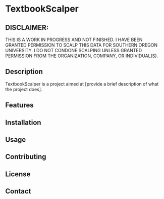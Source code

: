 # TextbookScalper

## DISCLAIMER:
THIS IS A WORK IN PROGRESS AND NOT FINISHED. I HAVE BEEN GRANTED PERMISSION TO SCALP THIS DATA FOR SOUTHERN OREGON UNIVERSITY. I DO NOT CONDONE SCALPING UNLESS GRANTED PERMISSION FROM THE ORGANIZATION, COMPANY, OR INDIVIDUAL(S). 

## Description
TextbookScalper is a project aimed at [provide a brief description of what the project does].

## Features

## Installation

## Usage

## Contributing

## License

## Contact
